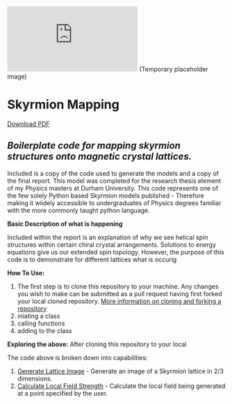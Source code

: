 
![Skyrmion Lattices](https://github.com/JWiseman-git/Skyrmion-Mapping-Project/blob/main/Download%20Final%20Report.pdf)
(Temporary placeholder image)
# Skyrmion Mapping

[Download PDF](https://raw.githubusercontent.com/JWiseman-git/Skyrmion-Mapping-Project/blob/main/Download%20Final%20Report.pdf)

## _Boilerplate code for mapping skyrmion structures onto magnetic crystal lattices._

Included is a copy of the code used to generate the models and a copy of the final report.
This model was completed for the research thesis element of my Physics masters at Durham University.
This code represents one of the few solely Python based Skyrmion models published - Therefore making it wiidely accessible to undergraduates of Physics degrees familiar with the more commonly taught python language.


**Basic Description of what is happening**

Included within the report is an explanation of why we see helical spin structures within certain chiral crystal arrangements. Solutions to energy equations give us our extended spin topology. However, the purpose of this code is to demonstrate for different lattices what is occurig 

**How To Use:**
1. The first step is to clone this repository to your machine. Any changes you wish to make can be submitted as a pull request having first forked your local cloned repository. [More information on cloning and forking a repository](https://docs.github.com/en/desktop/adding-and-cloning-repositories/cloning-and-forking-repositories-from-github-desktop)
1. iniating a class
2. calling functions
3. adding to the class 

**Exploring the above:**
After cloning this repository to your local 

The code above is broken down into capabilities:

1. [Generate Lattice Image](https://github.com/JWiseman-git/Skyrmion-Mapping-Project/blob/main/GenerateLattice.py) - Generate an image of a Skyrmion lattice in 2/3 dimensions.
2. [Calculate Local Field Strength](https://github.com/JWiseman-git/Skyrmion-Mapping-Project/blob/main/FieldCalculation.py) - Calculate the local field being generated at a point specified by the user.
